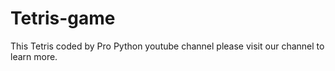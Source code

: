 # Tetris-game
This Tetris coded by Pro Python youtube channel please visit our channel to learn more.
